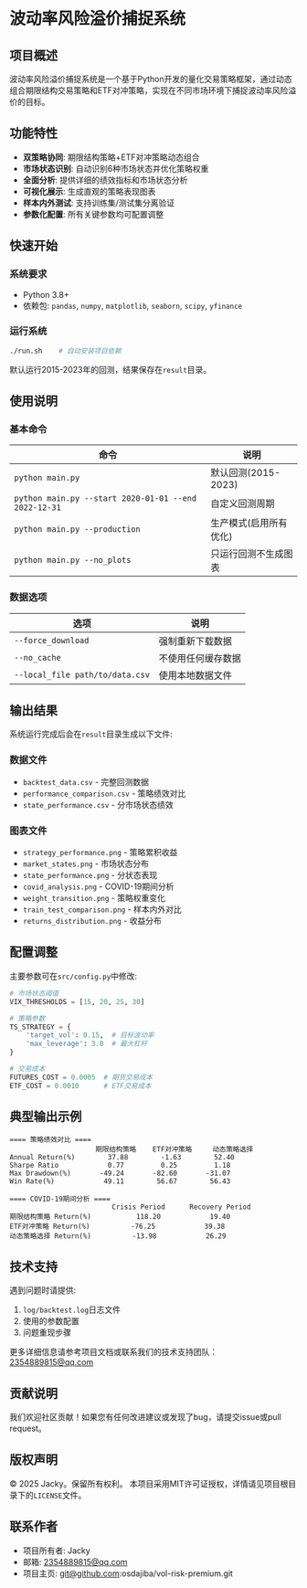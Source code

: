 # 波动率风险溢价捕捉系统

## 项目概述
波动率风险溢价捕捉系统是一个基于Python开发的量化交易策略框架，通过动态组合期限结构交易策略和ETF对冲策略，实现在不同市场环境下捕捉波动率风险溢价的目标。

## 功能特性
- **双策略协同**: 期限结构策略+ETF对冲策略动态组合
- **市场状态识别**: 自动识别6种市场状态并优化策略权重
- **全面分析**: 提供详细的绩效指标和市场状态分析
- **可视化展示**: 生成直观的策略表现图表
- **样本内外测试**: 支持训练集/测试集分离验证
- **参数化配置**: 所有关键参数均可配置调整

## 快速开始

### 系统要求
- Python 3.8+
- 依赖包: `pandas`, `numpy`, `matplotlib`, `seaborn`, `scipy`, `yfinance`

### 运行系统
```bash
./run.sh    # 自动安装项目依赖
```
默认运行2015-2023年的回测，结果保存在`result`目录。

## 使用说明

### 基本命令
| 命令 | 说明 |
|------|------|
| `python main.py` | 默认回测(2015-2023) |
| `python main.py --start 2020-01-01 --end 2022-12-31` | 自定义回测周期 |
| `python main.py --production` | 生产模式(启用所有优化) |
| `python main.py --no_plots` | 只运行回测不生成图表 |

### 数据选项
| 选项 | 说明 |
|------|------|
| `--force_download` | 强制重新下载数据 |
| `--no_cache` | 不使用任何缓存数据 |
| `--local_file path/to/data.csv` | 使用本地数据文件 |

## 输出结果
系统运行完成后会在`result`目录生成以下文件:

### 数据文件
- `backtest_data.csv` - 完整回测数据
- `performance_comparison.csv` - 策略绩效对比
- `state_performance.csv` - 分市场状态绩效

### 图表文件
- `strategy_performance.png` - 策略累积收益
- `market_states.png` - 市场状态分布
- `state_performance.png` - 分状态表现
- `covid_analysis.png` - COVID-19期间分析
- `weight_transition.png` - 策略权重变化
- `train_test_comparison.png` - 样本内外对比
- `returns_distribution.png` - 收益分布

## 配置调整
主要参数可在`src/config.py`中修改:

```python
# 市场状态阈值
VIX_THRESHOLDS = [15, 20, 25, 30]

# 策略参数
TS_STRATEGY = {
    'target_vol': 0.15,  # 目标波动率
    'max_leverage': 3.0  # 最大杠杆
}

# 交易成本
FUTURES_COST = 0.0005  # 期货交易成本
ETF_COST = 0.0010      # ETF交易成本
```

## 典型输出示例
```
==== 策略绩效对比 ====
                     期限结构策略    ETF对冲策略     动态策略选择
Annual Return(%)        37.88        -1.63        52.40
Sharpe Ratio            0.77         0.25         1.18
Max Drawdown(%)       -49.24       -82.60       -31.07
Win Rate(%)            49.11        56.67        56.43

==== COVID-19期间分析 ====
                         Crisis Period      Recovery Period
期限结构策略 Return(%)           118.20            19.40
ETF对冲策略 Return(%)          -76.25            39.38
动态策略选择 Return(%)          -13.98            26.29
```

## 技术支持
遇到问题时请提供:
1. `log/backtest.log`日志文件
2. 使用的参数配置
3. 问题重现步骤

更多详细信息请参考项目文档或联系我们的技术支持团队：2354889815@qq.com

## 贡献说明
我们欢迎社区贡献！如果您有任何改进建议或发现了bug，请提交issue或pull request。

## 版权声明
© 2025 Jacky。保留所有权利。
本项目采用MIT许可证授权，详情请见项目根目录下的`LICENSE`文件。

## 联系作者
- 项目所有者: Jacky
- 邮箱: 2354889815@qq.com
- 项目主页: git@github.com:osdajiba/vol-risk-premium.git